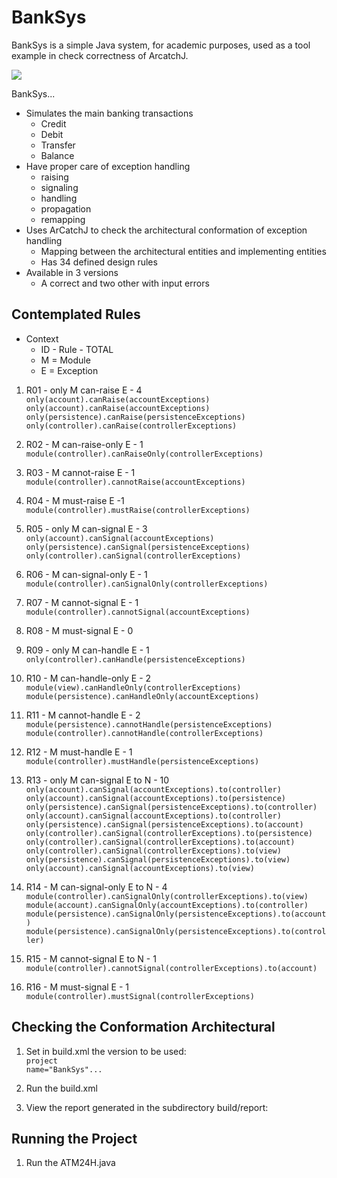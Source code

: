 # BankSys

BankSys is a simple Java system, for academic purposes, used as a tool example in check correctness of ArcatchJ.

<img src="https://cloud.githubusercontent.com/assets/3067971/12343559/7d61345a-bb13-11e5-96ac-b97b485eef62.png"/>

BankSys...

 * Simulates the main banking transactions
    * Credit
    * Debit
    * Transfer
    * Balance
 * Have proper care of exception handling
    * raising
    * signaling
    * handling
    * propagation
    * remapping
 * Uses ArCatchJ to check the architectural conformation of exception handling
   * Mapping between the architectural entities and implementing entities
   * Has 34 defined design rules
 * Available in 3 versions
   * A correct and two other with input errors

Contemplated Rules
-------------------
 * Context
    * ID - Rule - TOTAL
    * M = Module
    * E = Exception
  
  
1. R01 - only M can-raise E - 4 <br/>
<code>only(account).canRaise(accountExceptions)</code><br/>
<code>only(account).canRaise(accountExceptions)</code><br/>
<code>only(persistence).canRaise(persistenceExceptions)</code><br/>
<code>only(controller).canRaise(controllerExceptions)</code><br/>


2. R02 - M can-raise-only E - 1 <br/>
<code>module(controller).canRaiseOnly(controllerExceptions)</code><br/>


3. R03 - M cannot-raise E - 1 <br/>
<code>module(controller).cannotRaise(accountExceptions)</code><br/>


4. R04 - M must-raise E -1 <br/>
<code>module(controller).mustRaise(controllerExceptions)</code><br/>


5. R05 - only M can-signal E - 3 <br/>
<code>only(account).canSignal(accountExceptions)</code><br/>
<code>only(persistence).canSignal(persistenceExceptions)</code><br/>
<code>only(controller).canSignal(controllerExceptions)</code><br/>


6. R06 - M can-signal-only E - 1 <br/>
<code>module(controller).canSignalOnly(controllerExceptions)</code><br/>


7. R07 - M cannot-signal E - 1 <br/>
<code>module(controller).cannotSignal(accountExceptions)</code><br/>

8. R08 - M must-signal E - 0 <br/>


9. R09 - only M can-handle E - 1 <br/>
<code>only(controller).canHandle(persistenceExceptions)</code><br/>


10. R10 - M can-handle-only E - 2 <br/>
<code>module(view).canHandleOnly(controllerExceptions)</code><br/>
<code>module(persistence).canHandleOnly(accountExceptions)</code><br/>


11. R11 - M cannot-handle E - 2 <br/>
<code>module(persistence).cannotHandle(persistenceExceptions)</code><br/>
<code>module(controller).cannotHandle(controllerExceptions)</code><br/>


12. R12 - M must-handle E - 1 <br/>
<code>module(controller).mustHandle(persistenceExceptions)</code><br/>


13. R13 - only M can-signal E to N - 10 <br/>
<code>only(account).canSignal(accountExceptions).to(controller)</code><br/>
<code>only(account).canSignal(accountExceptions).to(persistence)</code><br/>
<code>only(persistence).canSignal(persistenceExceptions).to(controller)</code><br/>
<code>only(account).canSignal(accountExceptions).to(controller)</code><br/>
<code>only(persistence).canSignal(persistenceExceptions).to(account)</code><br/>
<code>only(controller).canSignal(controllerExceptions).to(persistence)</code><br/>
<code>only(controller).canSignal(controllerExceptions).to(account)</code><br/>
<code>only(controller).canSignal(controllerExceptions).to(view)</code><br/>
<code>only(persistence).canSignal(persistenceExceptions).to(view)</code><br/>
<code>only(account).canSignal(accountExceptions).to(view)</code><br/>


14. R14 - M can-signal-only E to N - 4<br/>
<code>module(controller).canSignalOnly(controllerExceptions).to(view)</code><br/>
<code>module(account).canSignalOnly(accountExceptions).to(controller)</code><br/>
<code>module(persistence).canSignalOnly(persistenceExceptions).to(account)</code><br/>
<code>module(persistence).canSignalOnly(persistenceExceptions).to(controller)</code><br/>


15. R15 - M cannot-signal E to N - 1 <br/>
<code>module(controller).cannotSignal(controllerExceptions).to(account)</code><br/>


16. R16 - M must-signal E - 1 <br/> 
<code>module(controller).mustSignal(controllerExceptions)</code><br/>

Checking the Conformation Architectural
-------------------

1. Set in build.xml the version to be used:<br/>
<code>project name="BankSys"...</code><br/>

2. Run the build.xml<br/>

3. View the report generated in the subdirectory build/report:<br/>

Running the Project
-------------------

1. Run the ATM24H.java


